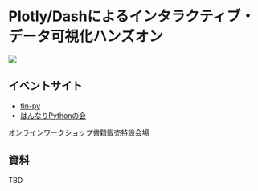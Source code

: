 # Plotly/Dashによるインタラクティブ・データ可視化ハンズオン

[![](https://asakura-pivd.square.site/uploads/1/3/1/6/131602797/s535225144612420762_p5423_i1_w1765.jpeg)](https://asakura-pivd.square.site/product/-12258-python-plotly-dash-web-9784254122589/5423?cs=true)

## イベントサイト

- [fin-py](https://fin-py.connpass.com/event/196299/)
- [はんなりPythonの会](https://hannari-python.connpass.com/event/195922/)

[オンラインワークショップ書籍販売特設会場](https://asakura-pivd.square.site)

## 資料

TBD